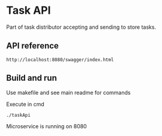 # Task API

Part of task distributor accepting and sending to store tasks.

## API reference
```
http://localhost:8080/swagger/index.html
```

## Build and run

Use makefile and see main readme for commands

Execute in cmd
```
./taskApi
```

Microservice is running on 8080